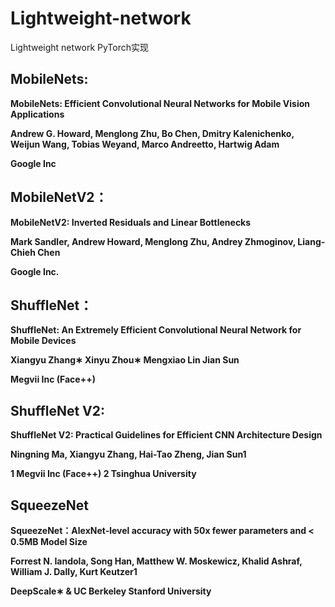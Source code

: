 # Lightweight-network

Lightweight network PyTorch实现



## MobileNets:

**MobileNets: Efficient Convolutional Neural Networks for Mobile Vision Applications**

**Andrew G. Howard, Menglong Zhu, Bo Chen, Dmitry Kalenichenko, Weijun Wang, Tobias Weyand, Marco Andreetto, Hartwig Adam**

**Google Inc** 

## MobileNetV2：

**MobileNetV2: Inverted Residuals and Linear Bottlenecks**

**Mark Sandler, Andrew Howard, Menglong Zhu, Andrey Zhmoginov, Liang-Chieh Chen**

**Google Inc.**

## ShuffleNet：

**ShuffleNet: An Extremely Efficient Convolutional Neural Network for Mobile Devices**

**Xiangyu Zhang∗ Xinyu Zhou∗ Mengxiao Lin Jian Sun**

**Megvii Inc (Face++)**

## ShuffleNet V2:

**ShuffleNet V2: Practical Guidelines for Efficient CNN Architecture Design**

**Ningning Ma, Xiangyu Zhang, Hai-Tao Zheng, Jian Sun1**

**1 Megvii Inc (Face++) 2 Tsinghua University**

## SqueezeNet

**SqueezeNet：AlexNet-level accuracy with 50x fewer parameters and < 0.5MB Model Size**

**Forrest N. Iandola, Song Han, Matthew W. Moskewicz, Khalid Ashraf, William J. Dally, Kurt Keutzer1**

**DeepScale∗ & UC Berkeley Stanford University**


